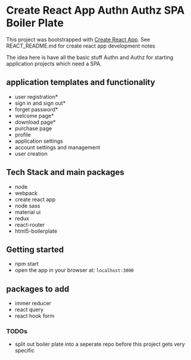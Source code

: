 # Create React App Authn Authz SPA Boiler Plate

This project was bootstrapped with [Create React App](https://github.com/facebook/create-react-app).
See REACT_README.md for create react app development notes

The idea here is have all the basic stuff Authn and Authz for starting application projects which need a SPA.

## application templates and functionality

- user registration*
- sign in and sign out*
- forget password*
- welcome page*
- download page*
- purchase page
- profile
- application settings
- account settings and management
- user creation
  
## Tech Stack and main packages

- node
- webpack
- create react app
- node sass
- material ui
- redux
- react-router
- html5-boilerplate

## Getting started

- npm start
- open the app in your browser at: `localhost:3000`

## packages to add

- immer reducer
- react query
- react hook form

### TODOs

- split out boiler plate into a seperate repo before this project gets very specific
  